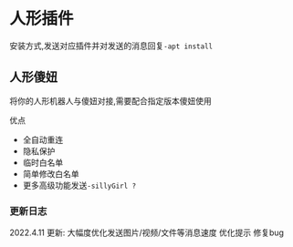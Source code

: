 # 人形插件

安装方式,发送对应插件并对发送的消息回复`-apt install`

## 人形傻妞

将你的人形机器人与傻妞对接,需要配合指定版本傻妞使用

优点

- 全自动重连
- 隐私保护
- 临时白名单
- 简单修改白名单
- 更多高级功能发送`-sillyGirl ?`

### 更新日志
2022.4.11 更新:
大幅度优化发送图片/视频/文件等消息速度
优化提示
修复bug
